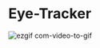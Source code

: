 # Eye-Tracker

![ezgif com-video-to-gif](https://user-images.githubusercontent.com/30687224/74015448-fecd0e80-49d3-11ea-84c6-18f4c316917b.gif)
